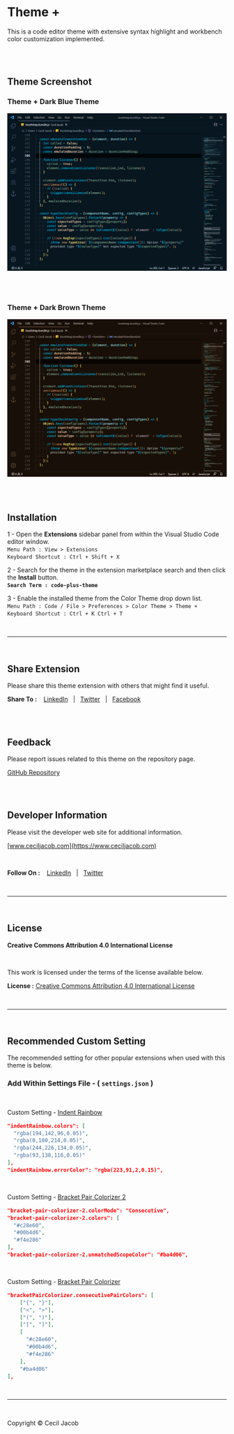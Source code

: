 # Theme +

This is a code editor theme with extensive syntax highlight and workbench color customization implemented.

<br>
<br>

## Theme Screenshot

### Theme + Dark Blue Theme

![Theme + Dark Blue Theme](./image/theme-dark-blue-theme-screenshot.png)

<br>
<br>

### Theme + Dark Brown Theme

![Theme + Dark Brown Theme](./image/theme-dark-brown-theme-screenshot.png)

<br>
<br>

## Installation

1 - Open the __Extensions__ sidebar panel from within the Visual Studio Code editor window.<br>
`Menu Path : View > Extensions`<br>
`Keyboard Shortcut : Ctrl + Shift + X`

2 - Search for the theme in the extension marketplace search and then click the __Install__ button.<br>
__`Search Term : code-plus-theme`__

3 - Enable the installed theme from the Color Theme drop down list.<br>
`Menu Path : Code / File > Preferences > Color Theme > Theme +`<br>
`Keyboard Shortcut : Ctrl + K Ctrl + T`

<br>
<hr>
<br>

## Share Extension

Please share this theme extension with others that might find it useful.<br>

__Share To :__ &nbsp;&nbsp; [LinkedIn](https://www.linkedin.com/shareArticle?mini=true&url=https://marketplace.visualstudio.com/items?itemname=ceciljacob.code-plus-theme) &nbsp;&nbsp;|&nbsp;&nbsp; [Twitter](https://twitter.com/intent/tweet?url=https://marketplace.visualstudio.com/items?itemname=ceciljacob.code-plus-theme) &nbsp;&nbsp;|&nbsp;&nbsp; [Facebook](https://www.facebook.com/sharer/sharer.php?u=https://marketplace.visualstudio.com/items?itemname=ceciljacob.code-plus-theme)

<br>
<br>

## Feedback

Please report issues related to this theme on the repository page.<br>

[GitHub Repository](https://github.com/ceciljacob/code-plus-theme/issues)

<br>
<br>

## Developer Information

Please visit the developer web site for additional information.<br>

[www.ceciljacob.com](https://www.ceciljacob.com)

<br>

__Follow On :__ &nbsp;&nbsp; [LinkedIn](https://www.linkedin.com/in/ceciljacob) &nbsp;&nbsp;|&nbsp;&nbsp; [Twitter](https://www.twitter.com/ceciljacob)

<br>
<hr>
<br>

## License

__Creative Commons Attribution 4.0 International License__

<br>

This work is licensed under the terms of the license available below.<br>

__License :__ [Creative Commons Attribution 4.0 International License](https://creativecommons.org/licenses/by/4.0/legalcode)

<br>
<hr>
<br>

## Recommended Custom Setting

The recommended setting for other popular extensions when used with this theme is below.<br>

### Add Within Settings File - ( `settings.json` )

<br>

Custom Setting - [Indent Rainbow](https://marketplace.visualstudio.com/items?itemName=oderwat.indentrainbow)

``` JSON
"indentRainbow.colors": [
  "rgba(194,142,96,0.05)",
  "rgba(0,180,214,0.05)",
  "rgba(244,226,134,0.05)",
  "rgba(93,138,116,0.05)"
],
"indentRainbow.errorColor": "rgba(223,91,2,0.15)",

```

<br>

Custom Setting - [Bracket Pair Colorizer 2](https://marketplace.visualstudio.com/items?itemName=coenraads.bracket-pair-colorizer-2)

``` JSON
"bracket-pair-colorizer-2.colorMode": "Consecutive",
"bracket-pair-colorizer-2.colors": [
  "#c28e60",
  "#00b4d6",
  "#f4e286"
],
"bracket-pair-colorizer-2.unmatchedScopeColor": "#ba4d06",

```

<br>

Custom Setting - [Bracket Pair Colorizer](https://marketplace.visualstudio.com/items?itemName=coenraads.bracket-pair-colorizer)

``` JSON
"bracketPairColorizer.consecutivePairColors": [
    ["{", "}"],
    ["<", ">"],
    ["(", ")"],
    ["[", "]"],
    [
      "#c28e60",
      "#00b4d6",
      "#f4e286"
    ],
    "#ba4d06"
],

```

<br>
<hr>
<br>

Copyright &copy; Cecil Jacob

<br>
<br>
